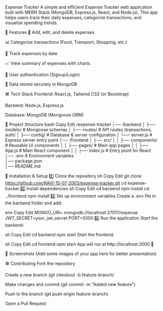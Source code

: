 Expense Tracker
A simple and efficient Expense Tracker web application built with MERN Stack (MongoDB, Express.js, React, and Node.js). This app helps users track their daily expenses, categorize transactions, and visualize spending trends.

🚀 Features
📝 Add, edit, and delete expenses

📊 Categorize transactions (Food, Transport, Shopping, etc.)

📅 Track expenses by date

📈 View summary of expenses with charts

🔐 User authentication (Signup/Login)

💾 Data stored securely in MongoDB

🛠 Tech Stack
Frontend: React.js, Tailwind CSS (or Bootstrap)

Backend: Node.js, Express.js

Database: MongoDB (Mongoose ORM)

📂 Project Structure
bash
Copy
Edit
/expense-tracker
│── /backend
│   ├── models/  # Mongoose schemas
│   ├── routes/  # API routes (transactions, auth)
│   ├── config/  # Database & server configuration
│   └── server.js  # Express server entry point
│── /frontend
│   ├── src/
│   │   ├── components/  # Reusable UI components
│   │   ├── pages/  # Main app pages
│   │   ├── App.js  # Main React component
│   │   ├── index.js  # Entry point for React
│── .env  # Environment variables  
│── package.json  
│── README.md  

🚀 Installation & Setup
1️⃣ Clone the repository
sh
Copy
Edit
git clone https://github.com/RAVI-15-07-2003/expense-tracker.git
cd expense-tracker
2️⃣ Install dependencies
sh
Copy
Edit
cd backend
npm install
cd ../frontend
npm install
3️⃣ Set up environment variables
Create a .env file in the backend folder and add:

env
Copy
Edit
MONGO_URI= mongodb://localhost:27017/expense
JWT_SECRET=your_jwt_secret
PORT=5000
4️⃣ Run the application
Start the backend:

sh
Copy
Edit
cd backend
npm start
Start the frontend:

sh
Copy
Edit
cd frontend
npm start
App will run at http://localhost:3000 🚀

📸 Screenshots
(Add some images of your app here for better presentation)

🛠 Contributing
Fork the repository

Create a new branch (git checkout -b feature-branch)

Make changes and commit (git commit -m "Added new feature")

Push to the branch (git push origin feature-branch)

Open a Pull Request
